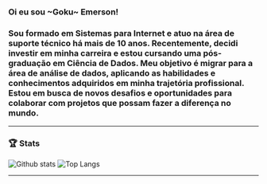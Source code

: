 ### Oi eu sou ~Goku~ Emerson!

### Sou formado em Sistemas para Internet e atuo na área de suporte técnico há mais de 10 anos. Recentemente, decidi investir em minha carreira e estou cursando uma pós-graduação em Ciência de Dados. Meu objetivo é migrar para a área de análise de dados, aplicando as habilidades e conhecimentos adquiridos em minha trajetória profissional. Estou em busca de novos desafios e oportunidades para colaborar com projetos que possam fazer a diferença no mundo.
__________________________________________________________________________________________________________________________

### :trophy: Stats
![Github stats](https://github-readme-stats.vercel.app/api?username=gm50x&hide=issues&theme=tokyonight&show_icons=true&hide_border=false&count_private=true&include_all_commits=true&line_height=24.5)
![Top Langs](https://github-readme-stats.vercel.app/api/top-langs/?username=gm50x&layout=compact&theme=tokyonight&langs_count=10)
__________________________________________________________________________________________________________________________

